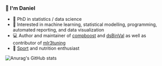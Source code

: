 ### 👋 I'm Daniel

- :school: PhD in statistics / data science
- :rocket: Interested in machine learning, statistical modelling, programming, automated reporting, and data visualization
- :computer: Author and maintainer of [compboost](https://www.github.com/schalkdaniel/compboost) and [dsBinVal](https://www.github.com/difuture-lmu/dsBinVal) as well as contributor of [mlr3tuning](https://www.github.com/mlr-org/mlr3tuning)
- :bicyclist: [Sport](https://www.strava.com/athletes/85875680) and nutrition enthusiast

![Anurag's GitHub stats](https://github-readme-stats.vercel.app/api/?username=schalkdaniel&show_icons=true&title_color=fff&icon_color=79ff97&text_color=9f9f9f&bg_color=151515)

<!--
[![Top Langs](https://github-readme-stats.vercel.app/api/top-langs/?username=schalkdaniel)](https://github.com/anuraghazra/github-readme-stats)
-->
<!--
**schalkdaniel/schalkdaniel** is a ✨ _special_ ✨ repository because its `README.md` (this file) appears on your GitHub profile.

Here are some ideas to get you started:

- 🔭 I’m currently working on ...
- 🌱 I’m currently learning ...
- 👯 I’m looking to collaborate on ...
- 🤔 I’m looking for help with ...
- 💬 Ask me about ...
- 📫 How to reach me: ...
- 😄 Pronouns: ...
- ⚡ Fun fact: ...
-->
